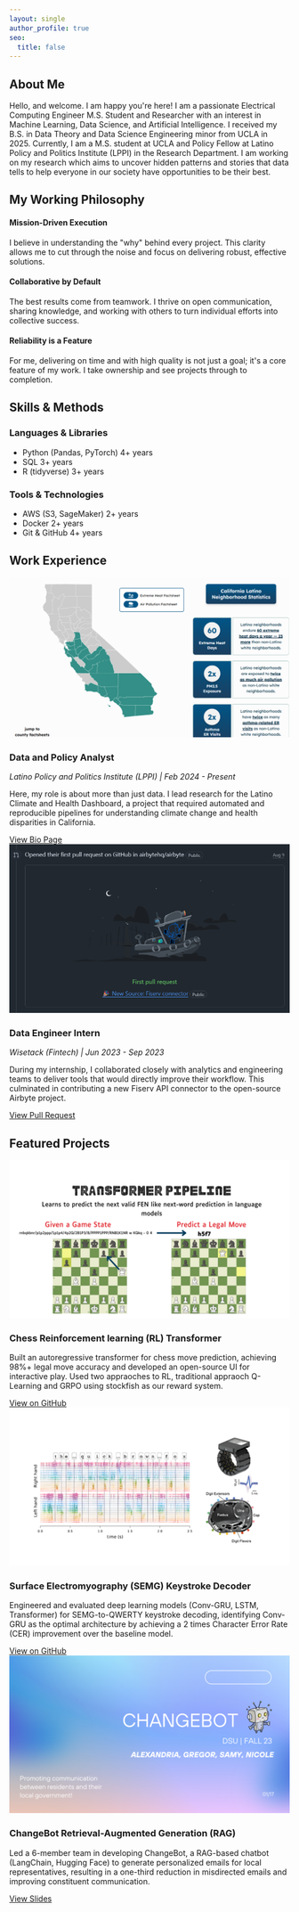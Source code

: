 ```yaml
---
layout: single
author_profile: true
seo:
  title: false 
---
```


<div id="about" class="section" >
  <h2>About Me</h2>
  <p>Hello, and welcome. I am happy you're here! I am a passionate <span class="highlight">Electrical Computing Engineer M.S. Student and Researcher</span> with an interest in <span class="highlight">Machine Learning, Data Science, and Artificial Intelligence</span>. I received my B.S. in Data Theory and Data Science Engineering minor from UCLA in 2025. Currently, I am a M.S. student at UCLA and Policy Fellow at Latino Policy and Politics Institute (LPPI) in the Research Department. I am working on my research which aims to uncover hidden patterns and stories that data tells to help everyone in our society have opportunities to be their best.</p>
</div>

<div class="section" >
  <h2>My Working Philosophy</h2>
  <div class="philosophy-grid">
    <div class="philosophy-item">
      <h4>Mission-Driven Execution</h4>
      <p>I believe in understanding the "why" behind every project. This clarity allows me to cut through the noise and focus on delivering robust, effective solutions.</p>
    </div>
    <div class="philosophy-item">
      <h4>Collaborative by Default</h4>
      <p>The best results come from teamwork. I thrive on open communication, sharing knowledge, and working with others to turn individual efforts into collective success.</p>
    </div>
    <div class="philosophy-item">
      <h4>Reliability is a Feature</h4>
      <p>For me, delivering on time and with high quality is not just a goal; it's a core feature of my work. I take ownership and see projects through to completion.</p>
    </div>
  </div>
</div>

<div id="skills" class="section" data-aos="fade-up">
  <h2>Skills & Methods</h2>
 
  <div class="skills-list-container">
    <div class="skills-column">
      <h3>Languages & Libraries</h3>
      <ul>
        <li><i class="fab fa-python"></i> Python (Pandas, PyTorch) <span class="skill-years">4+ years</span></li>
        <li><i class="fas fa-database"></i> SQL <span class="skill-years">3+ years</span></li>
        <li><i class="fab fa-r-project"></i> R (tidyverse) <span class="skill-years">3+ years</span></li>
      </ul>
    </div>
    <div class="skills-column">
      <h3>Tools & Technologies</h3>
      <ul>
        <li><i class="fab fa-aws"></i> AWS (S3, SageMaker) <span class="skill-years">2+ years</span></li>
        <li><i class="fab fa-docker"></i> Docker <span class="skill-years">2+ years</span></li>
        <li><i class="fab fa-git-alt"></i> Git & GitHub <span class="skill-years">4+ years</span></li>
      </ul>
    </div>
  </div>
</div>

<div id="experience" class="section" data-aos="fade-up">
  <h2>Work Experience</h2>

  <div class="project-item-alternating">
    <div class="project-image">
      <a href="https://latinoclimatehealth.org/" target="_blank" rel="noopener noreferrer">
        <img src="/assets/images/lppi-dashboard.png" alt="Latino Climate and Health Dashboard" />
      </a>
    </div>
    <div class="project-details">
      <h3>Data and Policy Analyst</h3>
      <p style="font-style: italic;">Latino Policy and Politics Institute (LPPI) | Feb 2024 - Present</p>
      <p>Here, my role is about more than just data. I lead research for the Latino Climate and Health Dashboard, a project that required automated and reproducible pipelines for understanding climate change and health disparities in California.</p>
      <a href="https://latino.ucla.edu/person/samantha-alejandre/" class="btn btn--primary" target="_blank" rel="noopener noreferrer">View Bio Page</a>
    </div>
  </div>

  <div class="project-item-alternating">
    <div class="project-image">
      <a href="https://github.com/airbytehq/airbyte/pull/29304" target="_blank" rel="noopener noreferrer">
        <img src="/assets/images/airbyte-pr.png" alt="Airbyte Pull Request" />
      </a>
    </div>
    <div class="project-details">
      <h3>Data Engineer Intern</h3>
      <p style="font-style: italic;">Wisetack (Fintech) | Jun 2023 - Sep 2023</p>
      <p>During my internship, I collaborated closely with analytics and engineering teams to deliver tools that would directly improve their workflow. This culminated in contributing a new Fiserv API connector to the open-source Airbyte project.</p>
      <a href="https://github.com/airbytehq/airbyte/pull/29304" class="btn btn--primary" target="_blank" rel="noopener noreferrer">View Pull Request</a>
    </div>
  </div>
</div>

<div id="projects" class="section" data-aos="fade-up">
  <h2>Featured Projects</h2>

  <div class="project-item-alternating">
    <div class="project-image">
      <img src="/assets/images/chess-rl.png" alt="Chess RL Transformer" />
    </div>
    <div class="project-details">
      <h3>Chess Reinforcement learning (RL) Transformer</h3>
      <p>Built an autoregressive transformer for chess move prediction, achieving 98%+ legal move accuracy and developed an open-source UI for interactive play. Used two appraoches to RL, traditional appraoch Q-Learning and GRPO using stockfish as our reward system.</p>
      <a href="https://github.com/EmilGou/RL-Chess" class="btn btn--primary" target="_blank" rel="noopener noreferrer">View on GitHub</a>
    </div>
  </div>

  <div class="project-item-alternating">
    <div class="project-image">
      <img src="/assets/images/semg-keystroke.png" alt="SEMG Keystroke Decoder" />
    </div>
    <div class="project-details">
      <h3>Surface Electromyography (SEMG) Keystroke Decoder</h3>
      <p>Engineered and evaluated deep learning models (Conv-GRU, LSTM, Transformer) for SEMG-to-QWERTY keystroke decoding, identifying Conv-GRU as the optimal architecture by achieving a 2 times Character Error Rate (CER) improvement over the baseline model.</p>
      <a href="https://github.com/alejandresam/emg2qwerty" class="btn btn--primary" target="_blank" rel="noopener noreferrer">View on GitHub</a>
    </div>
  </div>

  <div class="project-item-alternating">
    <div class="project-image">
      <img src="/assets/images/changebot.png" alt="ChangeBot" />
    </div>
    <div class="project-details">
      <h3>ChangeBot Retrieval-Augmented Generation (RAG)</h3>
      <p>Led a 6-member team in developing ChangeBot, a RAG-based chatbot (LangChain, Hugging Face) to generate personalized emails for local representatives, resulting in a one-third reduction in misdirected emails and improving constituent communication.</p>
      <a href="https://www.canva.com/design/DAF1bLTsLLQ/cjCLoRAA2Tckw4SrSnQhrQ/view" class="btn btn--primary" target="_blank" rel="noopener noreferrer">View Slides</a>
    </div>
  </div>
</div>

<script>
  AOS.init({
    duration: 800, // animation duration in milliseconds
    once: true,    // whether animation should happen only once - while scrolling down
  });
</script>

<script>
  document.addEventListener('DOMContentLoaded', function(){
    var typed = new Typed('#typed-title', {
      strings: ["./run_samy", "Samantha Alejandre"],
      typeSpeed: 50,
      backSpeed: 30,
      loop: true,
      smartBackspace: true
    });
  });
</script>
